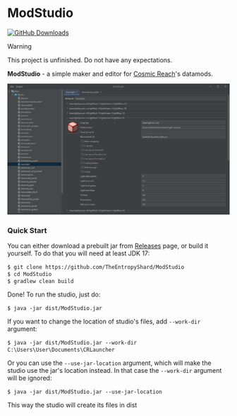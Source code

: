 # ModStudio

[![GitHub Downloads](https://img.shields.io/github/downloads/TheEntropyShard/ModStudio/total?label=downloads&labelColor=27303D&color=0D1117&logo=github&logoColor=FFFFFF&style=flat)](https://github.com/TheEntropyShard/ModStudio/releases)

> [!WARNING]  
> This project is unfinished. Do not have any expectations.

**ModStudio** - a simple maker and editor for [Cosmic Reach](https://finalforeach.itch.io/cosmic-reach)'s datamods.

![Screenshot.png](images/Screenshot.png)

### Quick Start

You can either download a prebuilt jar from [Releases](https://github.com/TheEntropyShard/ModStudio/releases) page, or build it yourself. To do that you will need at least JDK 17:
```shell
$ git clone https://github.com/TheEntropyShard/ModStudio
$ cd ModStudio
$ gradlew clean build
```

Done! To run the studio, just do:
```shell
$ java -jar dist/ModStudio.jar
```

If you want to change the location of studio's files, add `--work-dir` argument:
```shell
$ java -jar dist/ModStudio.jar --work-dir C:\Users\User\Documents\CRLauncher
```

Or you can use the `--use-jar-location` argument, which will make the studio use the jar's location instead. In that case the `--work-dir` argument will be ignored:
```shell
$ java -jar dist/ModStudio.jar --use-jar-location
```
This way the studio will create its files in dist